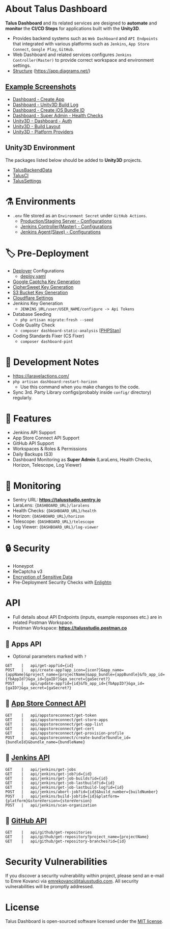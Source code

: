 # About Talus Dashboard
**Talus Dashboard** and its related services are designed to **automate** and **monitor** the **CI/CD Steps** for applications built with the **Unity3D**.
- Provides backend systems such as ```Web Dashboard``` and ```API Endpoints``` that integrated with various platforms such as ```Jenkins```, ```App Store Connect```, ```Google Play```, ```GitHub```.
- Web Dashboard and related services configures ```Jenkins Controller(Master)``` to provide correct workspace and environment settings.
- [Structure](https://github.com/TalusStudio/TalusWebBackend/blob/master/docs/CI-CD.drawio) (https://app.diagrams.net/)

## [Example Screenshots](https://github.com/TalusStudio/TalusWebBackend/tree/master/docs/Screenshots)
- [Dashboard - Create App](https://github.com/TalusStudio/TalusWebBackend/blob/master/docs/Screenshots/07_dashboard-create-app-1.png)
- [Dashboard - Unity3D Build Log](https://github.com/TalusStudio/TalusWebBackend/blob/master/docs/Screenshots/06_dashboard-app-build-log.png) 
- [Dashboard - Create iOS Bundle ID](https://github.com/TalusStudio/TalusWebBackend/blob/master/docs/Screenshots/10_dashboard-create-ios-bundle-id.png)
- [Dashboard - Super Admin - Health Checks](https://github.com/TalusStudio/TalusWebBackend/blob/master/docs/Screenshots/11_dashboard-superadmin-health.png)
- [Unity3D - Dashboard - Auth](https://github.com/TalusStudio/TalusWebBackend/blob/master/docs/Screenshots_Unity3D/01_Unity3D_Dashboard_Auth.png)
- [Unity3D - Build Layout](https://github.com/TalusStudio/TalusWebBackend/blob/dev/docs/Screenshots_Unity3D/02_Unity3D_Dashboard_Build_Layout.png)
- [Unity3D - Platform Providers](https://github.com/TalusStudio/TalusWebBackend/blob/dev/docs/Screenshots_Unity3D/03_Unity3D_Dasboard_Asset_Data_Providers.png)

## Unity3D Environment
The packages listed below should be added to **Unity3D** projects.
- [TalusBackendData](https://github.com/TalusStudio/TalusBackendData-Package) 
- [TalusCI](https://github.com/TalusStudio/TalusCI-Package)
- [TalusSettings](https://github.com/TalusStudio/TalusSettings-Package)

# :alembic: Environments
- ```.env``` file stored as an ```Environment Secret``` under ```GitHub Actions```.
  - [Production/Staging Server - Configurations](https://github.com/TalusStudio/TalusWebBackend-Deployment)
  - [Jenkins Controller(Master) - Configurations](https://github.com/TalusStudio-Packages/Jenkins-Controller-Docs)
  - [Jenkins Agent(Slave) - Configurations](https://github.com/TalusStudio-Packages/Jenkins-Agent-Docs)

# :label: Pre-Deployment
- [Deployer](https://deployer.org/docs/7.x/recipe/laravel) Configurations
  - [deploy.yaml](https://github.com/TalusStudio/TalusWebBackend/blob/dev/deploy.yaml)
- [Google Captcha Key Generation](https://www.google.com/recaptcha/admin/create)
- [CipherSweet Key Generation](https://github.com/spatie/laravel-ciphersweet)
- [S3 Bucket Key Generation](https://github.com)
- [Cloudflare Settings](https://dash.cloudflare.com)
- Jenkins Key Generation
  - ```JENKINS_URL/user/USER_NAME/configure -> Api Tokens```
- Database Seeding
  - ```php artisan migrate:fresh --seed```
- Code Quality Check
  - ```composer dashboard-static-analysis``` [[PHPStan](https://phpstan.org)]
- Coding Standards Fixer (CS Fixer)
  - ```composer dashboard-pint```

# :rotating_light: Development Notes
- https://laravelactions.com/
- ```php artisan dashboard:restart-horizon``` 
  - Use this command when you make changes to the code.
- Sync 3rd. Party Library configs(probably inside ```config/``` directory) regularly.

# :tada: Features
- Jenkins API Support
- App Store Connect API Support
- GitHub API Support
- Workspaces & Roles & Permissions
- Daily Backups (S3)
- Dashboard Monitoring as **Super Admin** (LaraLens, Health Checks, Horizon, Telescope, Log Viewer)

# :rocket: Monitoring
- Sentry URL: **https://talusstudio.sentry.io**
- LaraLens: ```{DASHBOARD_URL}/laralens```
- Health Checks: ```{DASHBOARD_URL}/health```
- Horizon: ```{DASHBOARD_URL}/horizon```
- Telescope: ```{DASHBOARD_URL}/telescope```
- Log Viewer: ```{DASHBOARD_URL}/log-viewer```

# :lock: Security
- Honeypot
- ReCaptcha v3
- [Encryption of Sensitive Data](https://github.com/TalusStudio/TalusWebBackend/tree/master/docs/Encryption)
- Pre-Deployment Security Checks with [Enlightn](https://www.laravel-enlightn.com)

# API
- Full details about API Endpoints (inputs, example responses etc.) are in related Postman Workspace.
- Postman Workspace: **https://talusstudio.postman.co**

## 🔑 Apps API
- Optional parameters marked with `?`

```
GET    |   api/get-app?id={id}
POST   |   api/create-app?app_icon={icon?}&app_name={appName}&project_name={projectName}&app_bundle={appBundle}&fb_app_id={fbAppId?}&ga_id={gaID?}&ga_secret={gaSecret?}
POST   |   api/update-app?id={id}&fb_app_id={fbAppID?}&ga_id={gaID?}&ga_secret={gaSecret?}
```

## 🔑 [App Store Connect API](https://developer.apple.com/documentation/appstoreconnectapi)
```
GET    |   api/appstoreconnect/get-token
GET    |   api/appstoreconnect/get-store-apps
GET    |   api/appstoreconnect/get-app-list
GET    |   api/appstoreconnect/get-cert
GET    |   api/appstoreconnect/get-provision-profile
POST   |   api/appstoreconnect/create-bundle?bundle_id={bundleId}&bundle_name={bundleName}
```

## 🔑 [Jenkins API](https://github.com/jenkinsci/pipeline-stage-view-plugin/tree/master/rest-api)
```
GET    |   api/jenkins/get-jobs
GET    |   api/jenkins/get-job?id={id}
GET    |   api/jenkins/get-job-builds?id={id}
GET    |   api/jenkins/get-job-lastbuild?id={id}
GET    |   api/jenkins/get-job-lastbuild-log?id={id}
POST   |   api/jenkins/abort-job?id={id}&build_number={buildNumber}
POST   |   api/jenkins/build-job?id={id}&platform={platform}&storeVersion={storeVersion}
POST   |   api/jenkins/scan-organization
```

## 🔑 [GitHub API](https://docs.github.com/en/rest?apiVersion=2022-11-28)
```
GET    |   api/github/get-repositories
GET    |   api/github/get-repository?project_name={projectName}
GET    |   api/github/get-repository-branches?id={id}
```

# Security Vulnerabilities

If you discover a security vulnerability within project, please send an e-mail to Emre Kovanci via [emrekovanci@talusstudio.com](mailto:emrekovanci@talusstudio.com). All security vulnerabilities will be promptly addressed.

# License

Talus Dashboard is open-sourced software licensed under the [MIT license](https://opensource.org/licenses/MIT).
